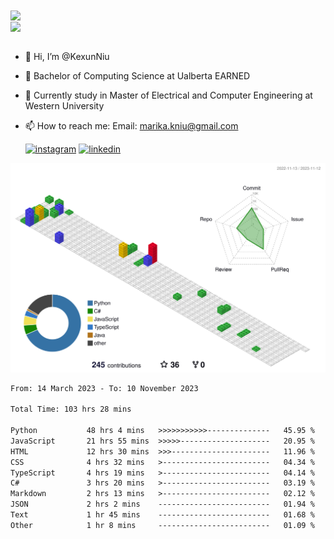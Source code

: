 <a href="https://github.com/anuraghazra/github-readme-stats">
  <img align="center" src="https://github-readme-stats.vercel.app/api?username=KexunNiu&show_icons=true" />
</a>
</br>
<a href="https://github.com/anuraghazra/github-readme-stats">
  <img align="center" src="https://github-readme-stats.vercel.app/api/top-langs/?username=KexunNiu" />
</a>

</br>
</br>

- 👋 Hi, I’m @KexunNiu
- 👀 Bachelor of Computing Science at Ualberta EARNED
- 🌱 Currently study in Master of Electrical and Computer Engineering at Western University
- 📫 How to reach me: Email: marika.kniu@gmail.com
  
  [![instagram](https://github.com/shikhar1020jais1/Git-Social/blob/master/Icons/Instagram1.png (Instagram))][1] [![linkedin](https://github.com/shikhar1020jais1/Git-Social/blob/master/Icons/LinkedIn1.png (LinkedIn))][2]

<!-- To Link your profile to the media buttons -->

[1]: https://www.instagram.com/barryn719_
[2]: https://www.linkedin.com/in/kexun-niu



![](./profile-3d-contrib/profile-gitblock.svg)

<!--START_SECTION:waka-->

```txt
From: 14 March 2023 - To: 10 November 2023

Total Time: 103 hrs 28 mins

Python           48 hrs 4 mins   >>>>>>>>>>>--------------   45.95 %
JavaScript       21 hrs 55 mins  >>>>>--------------------   20.95 %
HTML             12 hrs 30 mins  >>>----------------------   11.96 %
CSS              4 hrs 32 mins   >------------------------   04.34 %
TypeScript       4 hrs 19 mins   >------------------------   04.14 %
C#               3 hrs 20 mins   >------------------------   03.19 %
Markdown         2 hrs 13 mins   >------------------------   02.12 %
JSON             2 hrs 2 mins    -------------------------   01.94 %
Text             1 hr 45 mins    -------------------------   01.68 %
Other            1 hr 8 mins     -------------------------   01.09 %
```

<!--END_SECTION:waka-->

